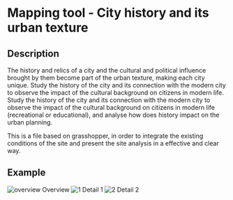 # Mapping tool - City history and its urban texture

## Description
The history and relics of a city and the cultural and political influence brought by them become part of the urban texture, making each city unique. Study the history of the city and its connection with the modern city to observe the impact of the cultural background on citizens in modern life. Study the history of the city and its connection with the modern city to observe the impact of the cultural background on citizens in modern life (recreational or educational), and analyse how does history impact on the urban planning.

This is a file based on grasshopper, in order to integrate the existing conditions of the site and present the site analysis in a effective and clear way.

## Example
![overview](https://user-images.githubusercontent.com/88953049/130400550-82e7ea40-f262-4a9b-b8e7-34364dc24cda.JPG)
Overview
![1](https://user-images.githubusercontent.com/88953049/130400560-c6ed95d2-32d5-47c1-9cb8-73cede3e8189.JPG)
Detail 1
![2](https://user-images.githubusercontent.com/88953049/130400572-1c9485ea-882b-4e8b-b502-c4ee81aa51ef.JPG)
Detail 2
